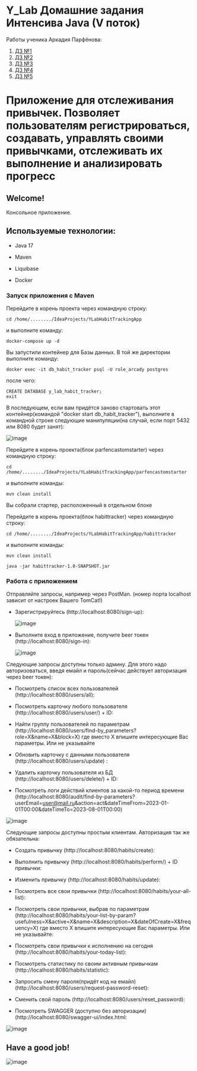 
# Y_Lab Домашние задания Интенсива Java (V поток)

Работы ученика Аркадия Парфёнова:

1. [ДЗ №1](https://github.com/Arcady555/YLabHabitTrackingApp/tree/homework_1)
2. [ДЗ №2](https://github.com/Arcady555/YLabHabitTrackingApp/tree/homework2)
3. [ДЗ №3](https://github.com/Arcady555/YLabHabitTrackingApp/tree/homework3)
4. [ДЗ №4](https://github.com/Arcady555/YLabHabitTrackingApp/tree/homework4)
5. [ДЗ №5](https://github.com/Arcady555/YLabHabitTrackingApp/tree/homework5)



# Приложение для отслеживания привычек. Позволяет пользователям регистрироваться, создавать, управлять своими привычками, отслеживать их выполнение и анализировать прогресс

## Welcome!

Консольное приложение.

## Используемые технологии:

* Java 17

* Maven

* Liquibase

* Docker

### Запуск приложения с Maven
Перейдите в корень проекта через командную строку:
```
cd /home/......../IdeaProjects/YLabHabitTrackingApp
``` 
и выполните команду:
```
docker-compose up -d
```
Вы запустили контейнер для Базы данных. В той же директории выполните команду:
```
docker exec -it db_habit_tracker psql -U role_arcady postgres
```
после чего:
```
CREATE DATABASE y_lab_habit_tracker;
exit 
```

В последующем, если вам придётся заново стартовать этот контейнер(командой "docker start db_habit_tracker"), выполните в командной строке следующие манипуляции(на случай, если порт 5432 или 8080 будет занят):

![image](images/containerRestart.png)

Перейдите в корень проекта(блок parfencastomstarter) через командную строку:
```
cd /home/......../IdeaProjects/YLabHabitTrackingApp/parfencastomstarter
``` 
и выполните команды:
```
mvn clean install

```
Вы собрали стартер, расположенный в отдельном блоке

Перейдите в корень проекта(блок habittracker) через командную строку:
```
cd /home/......../IdeaProjects/YLabHabitTrackingApp/habittracker
``` 
и выполните команды:
```
mvn clean install

java -jar habittracker-1.0-SNAPSHOT.jar

```



### Работа с приложением
Отправляйте запросы, например через PostMan. (номер порта localhost зависит от настроек Вашего TomCat!)
* Зарегистрируйтесь (http://localhost:8080/sign-up):

  ![image](images/1.png)
* Выполните вход в приложение, получите beer токен (http://localhost:8080/sign-in):

  ![image](images/2.png)


Следующие запросы доступны только админу. Для этого надо авторизоваться, введя емайл и пароль(сейчас действует авторизация через beer токен):


* Посмотреть список всех пользователей (http://localhost:8080/users/all):



* Посмотреть карточку любого пользователя (http://localhost:8080/users/user/) + ID:

* Найти группу пользователей по параметрам (http://localhost:8080/users/find-by_parameters?role=X&name=X&block=X) где вместо X впишите интересующие Вас параметры. Или не указывайте

* Обновить карточку с данными пользователя (http://localhost:8080/users/update) :


* Удалить карточку пользователя из БД (http://localhost:8080/users/delete/) + ID:

* Посмотреть логи действий клиентов за какой-то период времени (http://localhost:8080/audit/find-by-parameters?userEmail=user@mail.ru&action=act&dateTimeFrom=2023-01-01T00:00&dateTimeTo=2023-08-01T00:00)

![image](images/DB.png)

Следующие запросы доступны простым клиентам. Авторизация так же обязательна:

* Создать привычку (http://localhost:8080/habits/create):

* Выполнить привычку (http://localhost:8080/habits/perform/) + ID привычки:

* Изменить привычку (http://localhost:8080/habits/update):

* Посмотреть все свои привычки (http://localhost:8080/habits/your-all-list):

* Посмотреть свои привычки,  выбрав по параметрам (http://localhost:8080/habits/your-list-by-param?usefulness=X&active=X&name=X&description=X&dateOfCreate=X&frequency=X) где вместо X впишите интересующие Вас параметры. Или не указывайте:

* Посмотреть свои привычки к исполнению на сегодня (http://localhost:8080/habits/your-today-list):

* Посмотреть статистику по своим активным привычкам (http://localhost:8080/habits/statistic):

* Запросить смену пароля(придёт код на емайл) (http://localhost:8080/users/request-password-reset):

* Сменить свой пароль (http://localhost:8080/users/reset_password):


* Посмотреть SWAGGER (доступно без авторизации) (http://localhost:8080/swagger-ui/index.html:

![image](images/SWAGGER.png)


## Have a good job!


![image](images/sert5.png)
